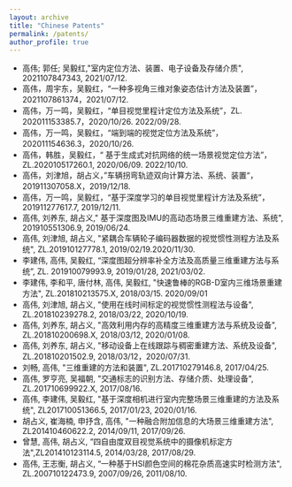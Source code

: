 ```yaml
---
layout: archive
title: "Chinese Patents"
permalink: /patents/
author_profile: true
---
```


* 高伟; 郭任; 吴毅红,"室内定位方法、装置、电子设备及存储介质", 2021107847343, 2021/07/12.
* 高伟，周宇东，吴毅红，“一种多视角三维对象姿态估计方法及装置”，2021107861374，2021/07/12.
* 高伟，万一鸣，吴毅红，“单目视觉里程计定位方法及系统”，ZL. 202011153385.7，2020/10/26. 2022/09/28.
* 高伟，万一鸣，吴毅红，“端到端的视觉定位方法及系统”，202011154636.3，2020/10/26.
* 高伟，韩胜，吴毅红，“ 基于生成式对抗网络的统一场景视觉定位方法”，ZL.202010517260.1, 2020/06/09. 2022/10/10.
* 高伟，刘津旭，胡占义，”车辆拐弯轨迹双向计算方法、系统、装置“，201911307058.X，2019/12/18.
* 高伟，万一鸣，吴毅红，“基于深度学习的单目视觉里程计方法及系统”，201911277617.7, 2019/12/11.
* 高伟, 刘养东, 胡占义," 基于深度图及IMU的高动态场景三维重建方法、系统", 201910551306.9, 2019/06/24.
* 高伟, 刘津旭,  胡占义, "紧耦合车辆轮子编码器数据的视觉惯性测程方法及系统", ZL.201910127778.1, 2019/02/19.2020/11/30.
* 李建伟, 高伟, 吴毅红, “深度图超分辨率补全方法及高质量三维重建方法与系统”, ZL. 201910079993.9, 2019/01/28, 2021/03/02.
* 李建伟, 李和平, 唐付林, 高伟, 吴毅红, "快速鲁棒的RGB-D室内三维场景重建方法", ZL.201810213575.X, 2018/03/15. 2020/09/01
* 高伟, 刘津旭, 胡占义, "使用在线时间标定的视觉惯性测程法与设备", ZL.201810239278.2, 2018/03/22, 2020/10/19.
* 高伟, 刘养东,  胡占义, "高效利用内存的高精度三维重建方法与系统及设备", ZL.201810200698.X, 2018/03/12, 2020/01/08.
* 高伟, 刘养东,  胡占义, "移动设备上在线跟踪与稠密重建方法、系统及设备", ZL.201810201502.9, 2018/03/12，2020/07/31.
* 刘畅, 高伟, "三维重建的方法和装置", ZL.201710279146.8, 2017/04/25.
* 高伟, 罗亨亮, 吴福朝, "交通标志的识别方法、存储介质、处理设备", ZL.201710699922.X, 2017/08/16.
* 高伟, 李建伟, 吴毅红, "基于深度相机进行室内完整场景三维重建的方法及系统", ZL201710051366.5, 2017/01/23, 2020/01/16.
* 胡占义, 崔海楠, 申抒含, 高伟, "一种融合附加信息的大场景三维重建方法",  ZL201410460622.2, 2014/09/11, 2017/09/26.
* 曾慧, 高伟, 胡占义, “四自由度双目视觉系统中的摄像机标定方法",ZL201410123114.5, 2014/03/28, 2017/08/29.
* 高伟, 王志衡, 胡占义, “一种基于HSI颜色空间的棉花杂质高速实时检测方法",  ZL.200710122473.9, 2007/09/26, 2011/08/10.
